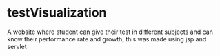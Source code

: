 # testVisualization


A website where student can give their test in different subjects and can know their performance rate and growth, this was made using jsp and servlet
